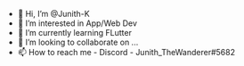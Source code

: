 - 👋 Hi, I’m @Junith-K 
- 👀 I’m interested in App/Web Dev
- 🌱 I’m currently learning FLutter 
- 💞️ I’m looking to collaborate on ...
- 📫 How to reach me - Discord - Junith_TheWanderer#5682

<!---
Junith-K/Junith-K is a ✨ special ✨ repository because its `README.md` (this file) appears on your GitHub profile.
You can click the Preview link to take a look at your changes.
--->

